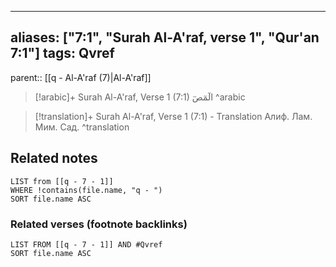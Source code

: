 
---
aliases: ["7:1", "Surah Al-A'raf, verse 1", "Qur'an 7:1"]
tags: Qvref
---

parent:: [[q - Al-A'raf (7)|Al-A'raf]]

> [!arabic]+ Surah Al-A'raf, Verse 1 (7:1)
> <span class="quran-arabic"> الٓمٓصٓ</span>
^arabic

> [!translation]+ Surah Al-A'raf, Verse 1 (7:1) - Translation
> Алиф. Лам. Мим. Сад.
^translation



## Related notes
```dataview
LIST from [[q - 7 - 1]]
WHERE !contains(file.name, "q - ")
SORT file.name ASC
```

### Related verses (footnote backlinks)
```dataview
LIST FROM [[q - 7 - 1]] AND #Qvref
SORT file.name ASC
```

